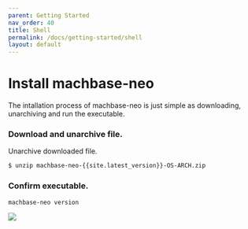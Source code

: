 ```yaml
---
parent: Getting Started
nav_order: 40
title: Shell
permalink: /docs/getting-started/shell
layout: default
---
```


# Install machbase-neo

The intallation process of machbase-neo is just simple as downloading, unarchiving and run the executable.

### Download and unarchive file.

Unarchive downloaded file.

```sh
$ unzip machbase-neo-{{site.latest_version}}-OS-ARCH.zip
```

### Confirm executable.

```sh
machbase-neo version
```

![](./img/server-version.gif)